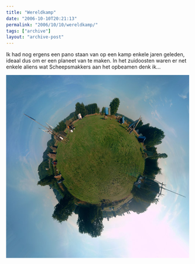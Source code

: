 ```yaml
---
title: "Wereldkamp"
date: "2006-10-10T20:21:13"
permalink: "2006/10/10/wereldkamp/"
tags: ["archive"]
layout: "archive-post"
---
```

Ik had nog ergens een pano staan van op een kamp enkele jaren geleden, ideaal dus om er een planeet van te maken. In het zuidoosten waren er net enkele aliens wat Scheepsmakkers aan het opbeamen denk ik…

![wereldkamp](/images/blog/2006/10/wereldkamp.jpg)
